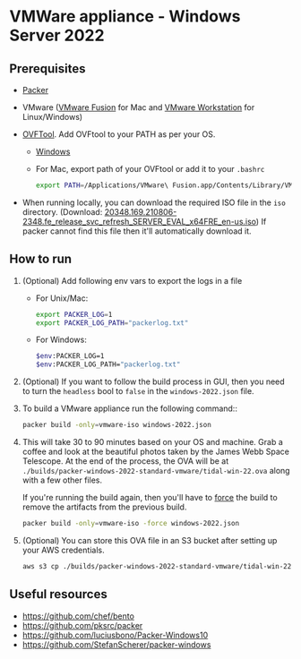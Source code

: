 # VMWare appliance - Windows Server 2022 

## Prerequisites

- [Packer](https://learn.hashicorp.com/tutorials/packer/get-started-install-cli?in=packer/aws-get-started#installing-packer)
- VMware ([VMware Fusion](https://www.vmware.com/au/products/fusion.html) for Mac and [VMware Workstation](https://www.vmware.com/au/products/workstation-player.html) for Linux/Windows)
- [OVFTool](https://developer.vmware.com/web/tool/4.4.0/ovf). Add OVFtool to your PATH as per your OS.
  - [Windows](https://support.us.ovhcloud.com/hc/en-us/articles/360017548080-How-to-Download-a-VM-as-an-OVF-Using-Windows#VAR)
  - For Mac, export path of your OVFtool or add it to your `.bashrc`

    ```sh
    export PATH=/Applications/VMware\ Fusion.app/Contents/Library/VMware\ OVF\ Tool/:$PATH
    ```

- When running locally, you can download the required ISO file in the `iso` directory. (Download: [20348.169.210806-2348.fe_release_svc_refresh_SERVER_EVAL_x64FRE_en-us.iso](https://software-download.microsoft.com/download/sg/20348.169.210806-2348.fe_release_svc_refresh_SERVER_EVAL_x64FRE_en-us.iso)) If packer cannot find this file then it'll automatically download it.

## How to run

1. (Optional) Add following env vars to export the logs in a file
   - For Unix/Mac:

      ```sh
      export PACKER_LOG=1
      export PACKER_LOG_PATH="packerlog.txt"
      ```

   - For Windows:

      ```sh
      $env:PACKER_LOG=1
      $env:PACKER_LOG_PATH="packerlog.txt"
      ```

2. (Optional) If you want to follow the build process in GUI, then you need to turn the `headless` bool to `false` in the `windows-2022.json` file.

3. To build a VMware appliance run the following command::

      ```sh
      packer build -only=vmware-iso windows-2022.json
      ```

4. This will take 30 to 90 minutes based on your OS and machine. Grab a coffee and look at the beautiful photos taken by the James Webb Space Telescope. At the end of the process, the OVA will be at `./builds/packer-windows-2022-standard-vmware/tidal-win-22.ova` along with a few other files.

   If you're running the build again, then you'll have to [force](https://www.packer.io/docs/commands/build#force) the build to remove the artifacts from the previous build.

   ```sh
   packer build -only=vmware-iso -force windows-2022.json
   ```

5. (Optional) You can store this OVA file in an S3 bucket after setting up your AWS credentials.

   ```sh
   aws s3 cp ./builds/packer-windows-2022-standard-vmware/tidal-win-22.ova s3://YOUR_BUCKET_NAME/
   ```

## Useful resources

- <https://github.com/chef/bento>
- <https://github.com/pksrc/packer>
- <https://github.com/luciusbono/Packer-Windows10>
- <https://github.com/StefanScherer/packer-windows>
